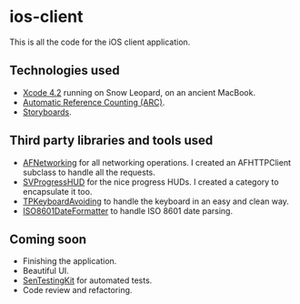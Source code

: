 # ios-client

This is all the code for the iOS client application.

## Technologies used

- [Xcode 4.2](https://developer.apple.com/xcode/) running on Snow Leopard, on an ancient MacBook.
- [Automatic Reference Counting (ARC)](https://developer.apple.com/library/mac/#releasenotes/ObjectiveC/RN-TransitioningToARC/Introduction/Introduction.html#//apple_ref/doc/uid/TP40011226).
- [Storyboards](http://developer.apple.com/library/ios/#releasenotes/Miscellaneous/RN-AdoptingStoryboards/_index.html).

## Third party libraries and tools used

- [AFNetworking](https://github.com/AFNetworking/AFNetworking) for all networking operations. I created an AFHTTPClient subclass to handle all the requests.
- [SVProgressHUD](https://github.com/samvermette/SVProgressHUD) for the nice progress HUDs. I created a category to encapsulate it too.
- [TPKeyboardAvoiding](https://github.com/michaeltyson/TPKeyboardAvoiding) to handle the keyboard in an easy and clean way.
- [ISO8601DateFormatter](https://github.com/keithpitt/ISO8601DateFormatter) to handle ISO 8601 date parsing.

## Coming soon

- Finishing the application.
- Beautiful UI.
- [SenTestingKit](http://developer.apple.com/library/ios/#documentation/DeveloperTools/Conceptual/UnitTesting/00-About_Unit_Testing/about.html#//apple_ref/doc/uid/TP40002143) for automated tests.
- Code review and refactoring.